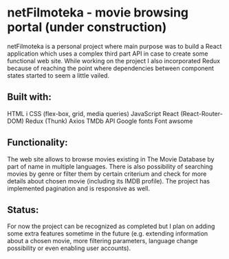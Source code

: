 # netFilmoteka - movie browsing portal (under construction)

netFilmoteka is a personal project where main purpose was to build a React application which uses a complex third part API in case to create some functional web site. While working on the project I also incorporated Redux because of reaching the point where dependencies between component states started to seem a little vailed. 

## Built with:
HTML i CSS (flex-box, grid, media queries)
JavaScript
React (React-Router-DOM)
Redux (Thunk)
Axios
TMDb API
Google fonts
Font awsome

## Functionality:
The web site allows to browse movies existing in The Movie Database by part of name in multiple languages. There is also possibility of searching movies by genre or filter them by certain criterium and check for more details about chosen movie (including its IMDB profile). The project has implemented pagination and is responsive as well.


## Status:
For now the project can be recognized as completed but I plan on adding some extra features sometime in the future (e.g. extending information about a chosen movie, more filtering parameters, language change possibility or even enabling user accounts).
